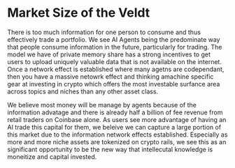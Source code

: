 # Market Size of the Veldt 

There is too much information for one person to consume and thus effectively trade a portfolio. We see AI Agents being the predominate way that people consume information in the future, particularly for trading. The model we have of private memory share has a strong incentives to get users to upload uniquely valuable data that is not available on the internet. Once a network effect is established where many agetns are codependant, then you have a massive netowrk effect and thinking amachine specific gear at investing in crypto which offers the most investable surfance area across topics and niches than any other asset class. 

We believe most money will be manage by agents because of the information advatage and there is already half a billion of fee revenue from retail traders on Coinbase alone. As users see more advantage of having an AI trade this capital for them, we beleive we can capture a large portion of this market due to the information network effects established. Especially as more and more niche assets are tokenized on crypto rails, we see this as an significant opportunity to be the new way that intellecutal knowledge is moneitize and capital invested. 